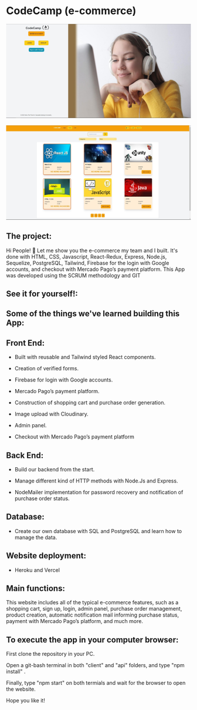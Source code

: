 # CodeCamp (e-commerce)

<img alt='asd' src='https://github.com/Lucase1840/CodeCamp/blob/main/CLIENT/public/ReadMe_img/landing.jpg'/>
<br></br>
<img alt='asd' src='https://github.com/Lucase1840/CodeCamp/blob/main/CLIENT/public/ReadMe_img/Cursos.jpg'/>

## The project:

Hi People! 👋
Let me show you the e-commerce my team and I built.
It's done with HTML, CSS, Javascript, React-Redux, Express, Node.js, Sequelize, PostgreSQL, Tailwind, Firebase for the login with Google accounts, and checkout with Mercado Pago’s payment platform. 
This App was developed using the SCRUM methodology and GIT

## See it for yourself!:

<a href='https://tfp-art04-client.vercel.app/'></a>

## Some of the things we've learned building this App:

## Front End:

- Built with reusable and Tailwind styled React components.

- Creation of verified forms.

- Firebase for login with Google accounts.

- Mercado Pago’s payment platform.

- Construction of shopping cart and purchase order generation.

- Image upload with Cloudinary.

- Admin panel.

- Checkout with Mercado Pago’s payment platform

## Back End:

- Build our backend from the start.

- Manage different kind of HTTP methods with Node.Js and Express.

- NodeMailer implementation for password recovery and notification of purchase order status.

## Database:

- Create our own database with SQL and PostgreSQL and learn how to manage the data.

## Website deployment:

- Heroku and Vercel

## Main functions:

This website includes all of the typical e-commerce features, such as a shopping cart, sign up, login, admin panel, purchase order management, product creation, automatic notification mail informing purchase status, payment with Mercado Pago’s platform, and much more.

## To execute the app in your computer browser:

First clone the repository in your PC.

Open a git-bash terminal in both "client" and "api" folders, and type "npm install" . 

Finally, type "npm start" on both termials and wait for the browser to open the website.

Hope you like it!
